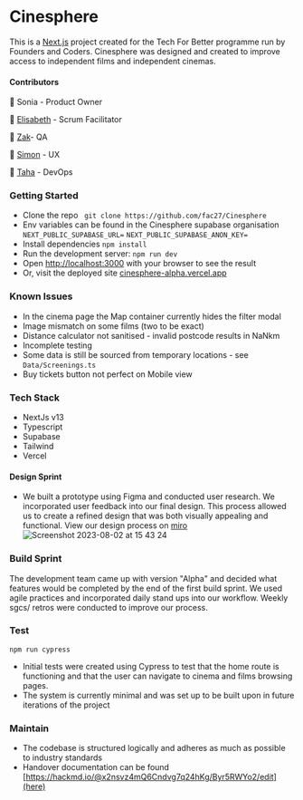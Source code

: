 # Cinesphere

This is a [Next.js](https://nextjs.org/) project created for the Tech For Better programme run by Founders and Coders. Cinesphere was designed and created to improve access to independent films and independent cinemas.

#### Contributors

🦩 Sonia - Product Owner

🦚 [Elisabeth](https://github.com/eliazzo) - Scrum Facilitator

🐬 [Zak](https://github.com/zakkariyaa)- QA

🦑 [Simon](https://github.com/simonryrie) - UX

🦐 [Taha](https://github.com/Taha-Hassan-Git) - DevOps


### Getting Started

- Clone the repo
 ` git clone https://github.com/fac27/Cinesphere`
- Env variables can be found in the Cinesphere supabase organisation 
 `NEXT_PUBLIC_SUPABASE_URL=`
 `NEXT_PUBLIC_SUPABASE_ANON_KEY=`
- Install dependencies
 `npm install`
- Run the development server:
 `npm run dev`
- Open [http://localhost:3000](http://localhost:3000) with your browser to see the result
- Or, visit the deployed site [cinesphere-alpha.vercel.app](cinesphere-alpha.vercel.app)

### Known Issues 
- In the cinema page the Map container currently hides the filter modal
- Image mismatch on some films (two to be exact)
- Distance calculator not sanitised -  invalid postcode results in NaNkm
- Incomplete testing
- Some data is still be sourced from temporary locations - see `Data/Screenings.ts`
- Buy tickets button not perfect on Mobile view

### Tech Stack
- NextJs v13
- Typescript
- Supabase
- Tailwind
- Vercel

#### Design Sprint
- We built a prototype using Figma and conducted user research. We incorporated user feedback into our final design. This process allowed us to create a refined design that was both visually appealing and functional.
View our design process on [miro](https://miro.com/app/board/uXjVMF81Y4Y=/)
![Screenshot 2023-08-02 at 15 43 24](https://github.com/fac27/Cinesphere/assets/114364165/dbeef6f4-a098-43eb-8f1a-687877f5c56f)

### Build Sprint
The development team came up with version "Alpha" and decided what features would be completed by the end of the first build sprint. We used agile practices and incorporated daily stand ups into our workflow. Weekly sgcs/ retros were conducted to improve our process.

### Test
`npm run cypress`
- Initial tests were created using Cypress to test that the home route is functioning and that the user can navigate to cinema and films browsing pages. 
- The system is currently minimal and was set up to be built upon in future iterations of the project

### Maintain

- The codebase is structured logically and adheres as much as possible to industry standards
- Handover documentation can be found [https://hackmd.io/@x2nsvz4mQ6Cndvg7q24hKg/Byr5RWYo2/edit](here)
